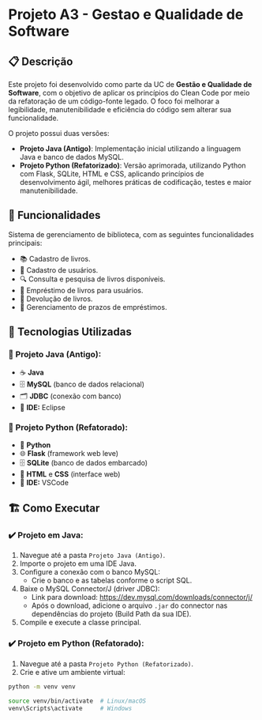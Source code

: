 # Projeto A3 - Gestao e Qualidade de Software

## 📋 Descrição
Este projeto foi desenvolvido como parte da UC de **Gestão e Qualidade de Software**, com o objetivo de aplicar os princípios do Clean Code por meio da refatoração de um código-fonte legado. O foco foi melhorar a legibilidade, manutenibilidade e eficiência do código sem alterar sua funcionalidade.

O projeto possui duas versões:
- **Projeto Java (Antigo)**: Implementação inicial utilizando a linguagem Java e banco de dados MySQL.
- **Projeto Python (Refatorizado)**: Versão aprimorada, utilizando Python com Flask, SQLite, HTML e CSS, aplicando princípios de desenvolvimento ágil, melhores práticas de codificação, testes e maior manutenibilidade.



## 🚀 Funcionalidades
Sistema de gerenciamento de biblioteca, com as seguintes funcionalidades principais:
- 📚 Cadastro de livros.
- 👥 Cadastro de usuários.
- 🔍 Consulta e pesquisa de livros disponíveis.
- 📖 Empréstimo de livros para usuários.
- 🔄 Devolução de livros.
- 📅 Gerenciamento de prazos de empréstimos.



## 🔧 Tecnologias Utilizadas

### 🧠 Projeto Java (Antigo):
- ☕ **Java**
- 🗄️ **MySQL** (banco de dados relacional)
- 🗂️ **JDBC** (conexão com banco)
- 🧰 **IDE:** Eclipse

### 🚀 Projeto Python (Refatorado):
- 🐍 **Python**
- 🌐 **Flask** (framework web leve)
- 🗄️ **SQLite** (banco de dados embarcado)
- 🎨 **HTML** e **CSS** (interface web)
- 🧰 **IDE:** VSCode



## 🏗️ Como Executar

### ✔️ Projeto em Java:
1. Navegue até a pasta `Projeto Java (Antigo)`.
2. Importe o projeto em uma IDE Java.
3. Configure a conexão com o banco MySQL:
   - Crie o banco e as tabelas conforme o script SQL.
4. Baixe o MySQL Connector/J (driver JDBC):
   - Link para download: https://dev.mysql.com/downloads/connector/j/
   - Após o download, adicione o arquivo `.jar` do connector nas dependências do projeto (Build Path da sua IDE).
5. Compile e execute a classe principal.


### ✔️ Projeto em Python (Refatorado):
1. Navegue até a pasta `Projeto Python (Refatorizado)`.
2. Crie e ative um ambiente virtual:
```bash
python -m venv venv
```
```bash
source venv/bin/activate  # Linux/macOS
venv\Scripts\activate     # Windows
```
